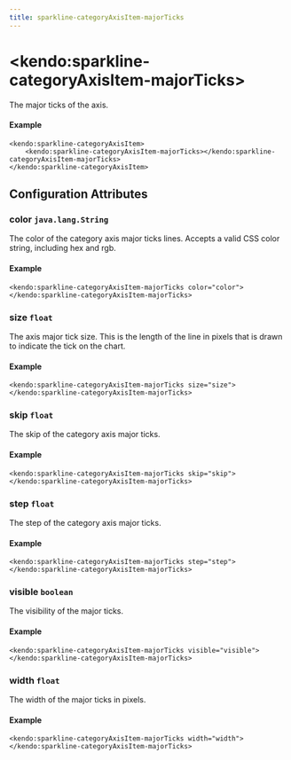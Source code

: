 ```yaml
---
title: sparkline-categoryAxisItem-majorTicks
---
```


# \<kendo:sparkline-categoryAxisItem-majorTicks\>

The major ticks of the axis.

#### Example
    <kendo:sparkline-categoryAxisItem>
        <kendo:sparkline-categoryAxisItem-majorTicks></kendo:sparkline-categoryAxisItem-majorTicks>
    </kendo:sparkline-categoryAxisItem>

## Configuration Attributes

### color `java.lang.String`

The color of the category axis major ticks lines. Accepts a valid CSS color string, including hex and rgb.

#### Example
    <kendo:sparkline-categoryAxisItem-majorTicks color="color">
    </kendo:sparkline-categoryAxisItem-majorTicks>

### size `float`

The axis major tick size. This is the length of the line in pixels that is drawn to indicate the tick
on the chart.

#### Example
    <kendo:sparkline-categoryAxisItem-majorTicks size="size">
    </kendo:sparkline-categoryAxisItem-majorTicks>

### skip `float`

The skip of the category axis major ticks.

#### Example
    <kendo:sparkline-categoryAxisItem-majorTicks skip="skip">
    </kendo:sparkline-categoryAxisItem-majorTicks>

### step `float`

The step of the category axis major ticks.

#### Example
    <kendo:sparkline-categoryAxisItem-majorTicks step="step">
    </kendo:sparkline-categoryAxisItem-majorTicks>

### visible `boolean`

The visibility of the major ticks.

#### Example
    <kendo:sparkline-categoryAxisItem-majorTicks visible="visible">
    </kendo:sparkline-categoryAxisItem-majorTicks>

### width `float`

The width of the major ticks in pixels.

#### Example
    <kendo:sparkline-categoryAxisItem-majorTicks width="width">
    </kendo:sparkline-categoryAxisItem-majorTicks>


